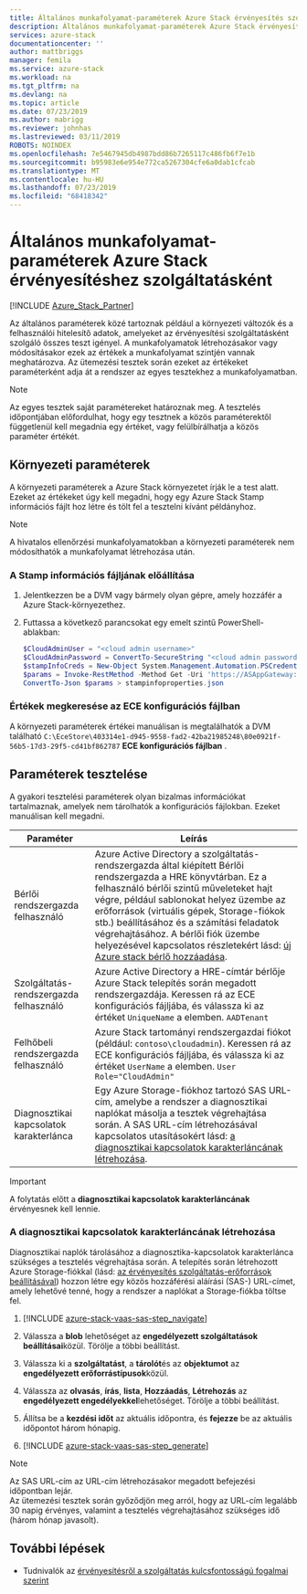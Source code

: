 ```yaml
---
title: Általános munkafolyamat-paraméterek Azure Stack érvényesítés szolgáltatásként | Microsoft Docs
description: Általános munkafolyamat-paraméterek Azure Stack érvényesítéshez szolgáltatásként
services: azure-stack
documentationcenter: ''
author: mattbriggs
manager: femila
ms.service: azure-stack
ms.workload: na
ms.tgt_pltfrm: na
ms.devlang: na
ms.topic: article
ms.date: 07/23/2019
ms.author: mabrigg
ms.reviewer: johnhas
ms.lastreviewed: 03/11/2019
ROBOTS: NOINDEX
ms.openlocfilehash: 7e5467945db4987bdd86b7265117c486fb6f7e1b
ms.sourcegitcommit: b95983e6e954e772ca5267304cfe6a0dab1cfcab
ms.translationtype: MT
ms.contentlocale: hu-HU
ms.lasthandoff: 07/23/2019
ms.locfileid: "68418342"
---
```

# <a name="workflow-common-parameters-for-azure-stack-validation-as-a-service"></a>Általános munkafolyamat-paraméterek Azure Stack érvényesítéshez szolgáltatásként

[!INCLUDE [Azure_Stack_Partner](./includes/azure-stack-partner-appliesto.md)]

Az általános paraméterek közé tartoznak például a környezeti változók és a felhasználói hitelesítő adatok, amelyeket az érvényesítési szolgáltatásként szolgáló összes teszt igényel. A munkafolyamatok létrehozásakor vagy módosításakor ezek az értékek a munkafolyamat szintjén vannak meghatározva. Az ütemezési tesztek során ezeket az értékeket paraméterként adja át a rendszer az egyes tesztekhez a munkafolyamatban.

> [!NOTE]
> Az egyes tesztek saját paramétereket határoznak meg. A tesztelés időpontjában előfordulhat, hogy egy tesztnek a közös paraméterektől függetlenül kell megadnia egy értéket, vagy felülbírálhatja a közös paraméter értékét.

## <a name="environment-parameters"></a>Környezeti paraméterek

A környezeti paraméterek a Azure Stack környezetet írják le a test alatt. Ezeket az értékeket úgy kell megadni, hogy egy Azure Stack Stamp információs fájlt hoz létre és tölt fel a tesztelni kívánt példányhoz.

> [!NOTE]
> A hivatalos ellenőrzési munkafolyamatokban a környezeti paraméterek nem módosíthatók a munkafolyamat létrehozása után.

### <a name="generate-the-stamp-information-file"></a>A Stamp információs fájljának előállítása

1. Jelentkezzen be a DVM vagy bármely olyan gépre, amely hozzáfér a Azure Stack-környezethez.
2. Futtassa a következő parancsokat egy emelt szintű PowerShell-ablakban:

    ```powershell  
    $CloudAdminUser = "<cloud admin username>"
    $CloudAdminPassword = ConvertTo-SecureString "<cloud admin password>" -AsPlainText -Force
    $stampInfoCreds = New-Object System.Management.Automation.PSCredential($CloudAdminUser, $CloudAdminPassword)
    $params = Invoke-RestMethod -Method Get -Uri 'https://ASAppGateway:4443/ServiceTypeId/4dde37cc-6ee0-4d75-9444-7061e156507f/CloudDefinition/GetStampInformation' -Credential $stampInfoCreds
    ConvertTo-Json $params > stampinfoproperties.json
    ```

### <a name="locate-values-in-the-ece-configuration-file"></a>Értékek megkeresése az ECE konfigurációs fájlban

A környezeti paraméterek értékei manuálisan is megtalálhatók a DVM található `C:\EceStore\403314e1-d945-9558-fad2-42ba21985248\80e0921f-56b5-17d3-29f5-cd41bf862787` **ECE konfigurációs fájlban** .

## <a name="test-parameters"></a>Paraméterek tesztelése

A gyakori tesztelési paraméterek olyan bizalmas információkat tartalmaznak, amelyek nem tárolhatók a konfigurációs fájlokban. Ezeket manuálisan kell megadni.

Paraméter    | Leírás
-------------|-----------------
Bérlői rendszergazda felhasználó                            | Azure Active Directory a szolgáltatás-rendszergazda által kiépített Bérlői rendszergazda a HRE könyvtárban. Ez a felhasználó bérlői szintű műveleteket hajt végre, például sablonokat helyez üzembe az erőforrások (virtuális gépek, Storage-fiókok stb.) beállításához és a számítási feladatok végrehajtásához. A bérlői fiók üzembe helyezésével kapcsolatos részletekért lásd: [új Azure stack bérlő hozzáadása](../operator/azure-stack-add-new-user-aad.md).
Szolgáltatás-rendszergazda felhasználó             | Azure Active Directory a HRE-címtár bérlője Azure Stack telepítés során megadott rendszergazdája. Keressen rá az ECE konfigurációs fájljába, és válassza ki az értéket `UniqueName` a elemben. `AADTenant`
Felhőbeli rendszergazda felhasználó               | Azure Stack tartományi rendszergazdai fiókot (például: `contoso\cloudadmin`). Keressen rá az ECE konfigurációs fájljába, és válassza ki az értéket `UserName` a elemben. `User Role="CloudAdmin"`
Diagnosztikai kapcsolatok karakterlánca          | Egy Azure Storage-fiókhoz tartozó SAS URL-cím, amelybe a rendszer a diagnosztikai naplókat másolja a tesztek végrehajtása során. A SAS URL-cím létrehozásával kapcsolatos utasításokért lásd: [a diagnosztikai kapcsolatok karakterláncának létrehozása](#generate-the-diagnostics-connection-string). |

> [!IMPORTANT]
> A folytatás előtt a **diagnosztikai kapcsolatok karakterláncának** érvényesnek kell lennie.

### <a name="generate-the-diagnostics-connection-string"></a>A diagnosztikai kapcsolatok karakterláncának létrehozása

Diagnosztikai naplók tárolásához a diagnosztika-kapcsolatok karakterlánca szükséges a tesztelés végrehajtása során. A telepítés során létrehozott Azure Storage-fiókkal (lásd: [az érvényesítés szolgáltatás-erőforrások beállításával](azure-stack-vaas-set-up-resources.md)) hozzon létre egy közös hozzáférési aláírási (SAS-) URL-címet, amely lehetővé tenné, hogy a rendszer a naplókat a Storage-fiókba töltse fel.

1. [!INCLUDE [azure-stack-vaas-sas-step_navigate](includes/azure-stack-vaas-sas-step_navigate.md)]

1. Válassza a **blob** lehetőséget az **engedélyezett szolgáltatások beállításai**közül. Törölje a többi beállítást.

1. Válassza ki a **szolgáltatást**, a **tárolót**és az **objektumot** az **engedélyezett erőforrástípusok**közül.

1. Válassza az **olvasás**, **írás**, **lista**, **Hozzáadás**, **Létrehozás** az **engedélyezett engedélyekkel**lehetőséget. Törölje a többi beállítást.

1. Állítsa be a **kezdési időt** az aktuális időpontra, és **fejezze** be az aktuális időpontot három hónapig.

1. [!INCLUDE [azure-stack-vaas-sas-step_generate](includes/azure-stack-vaas-sas-step_generate.md)]

> [!NOTE]  
> Az SAS URL-cím az URL-cím létrehozásakor megadott befejezési időpontban lejár.  
Az ütemezési tesztek során győződjön meg arról, hogy az URL-cím legalább 30 napig érvényes, valamint a tesztelés végrehajtásához szükséges idő (három hónap javasolt).

## <a name="next-steps"></a>További lépések

- Tudnivalók az [érvényesítésről a szolgáltatás kulcsfontosságú fogalmai szerint](azure-stack-vaas-key-concepts.md)